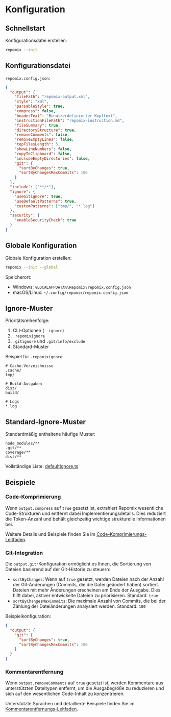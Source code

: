 # Konfiguration

## Schnellstart

Konfigurationsdatei erstellen:
```bash
repomix --init
```

## Konfigurationsdatei

`repomix.config.json`:
```json
{
  "output": {
    "filePath": "repomix-output.xml",
    "style": "xml",
    "parsableStyle": true,
    "compress": false,
    "headerText": "Benutzerdefinierter Kopftext",
    "instructionFilePath": "repomix-instruction.md",
    "fileSummary": true,
    "directoryStructure": true,
    "removeComments": false,
    "removeEmptyLines": false,
    "topFilesLength": 5,
    "showLineNumbers": false,
    "copyToClipboard": false,
    "includeEmptyDirectories": false,
    "git": {
      "sortByChanges": true,
      "sortByChangesMaxCommits": 100
    }
  },
  "include": ["**/*"],
  "ignore": {
    "useGitignore": true,
    "useDefaultPatterns": true,
    "customPatterns": ["tmp/", "*.log"]
  },
  "security": {
    "enableSecurityCheck": true
  }
}
```

## Globale Konfiguration

Globale Konfiguration erstellen:
```bash
repomix --init --global
```

Speicherort:
- Windows: `%LOCALAPPDATA%\Repomix\repomix.config.json`
- macOS/Linux: `~/.config/repomix/repomix.config.json`

## Ignore-Muster

Prioritätsreihenfolge:
1. CLI-Optionen (`--ignore`)
2. `.repomixignore`
3. `.gitignore` und `.git/info/exclude`
4. Standard-Muster

Beispiel für `.repomixignore`:
```text
# Cache-Verzeichnisse
.cache/
tmp/

# Build-Ausgaben
dist/
build/

# Logs
*.log
```

## Standard-Ignore-Muster

Standardmäßig enthaltene häufige Muster:
```text
node_modules/**
.git/**
coverage/**
dist/**
```

Vollständige Liste: [defaultIgnore.ts](https://github.com/yamadashy/repomix/blob/main/src/config/defaultIgnore.ts)

## Beispiele

### Code-Komprimierung

Wenn `output.compress` auf `true` gesetzt ist, extrahiert Repomix wesentliche Code-Strukturen und entfernt dabei Implementierungsdetails. Dies reduziert die Token-Anzahl und behält gleichzeitig wichtige strukturelle Informationen bei.

Weitere Details und Beispiele finden Sie im [Code-Komprimierungs-Leitfaden](code-compress).

### Git-Integration

Die `output.git`-Konfiguration ermöglicht es Ihnen, die Sortierung von Dateien basierend auf der Git-Historie zu steuern:

- `sortByChanges`: Wenn auf `true` gesetzt, werden Dateien nach der Anzahl der Git-Änderungen (Commits, die die Datei geändert haben) sortiert. Dateien mit mehr Änderungen erscheinen am Ende der Ausgabe. Dies hilft dabei, aktiver entwickelte Dateien zu priorisieren. Standard: `true`
- `sortByChangesMaxCommits`: Die maximale Anzahl von Commits, die bei der Zählung der Dateiänderungen analysiert werden. Standard: `100`

Beispielkonfiguration:
```json
{
  "output": {
    "git": {
      "sortByChanges": true,
      "sortByChangesMaxCommits": 100
    }
  }
}
```

### Kommentarentfernung

Wenn `output.removeComments` auf `true` gesetzt ist, werden Kommentare aus unterstützten Dateitypen entfernt, um die Ausgabegröße zu reduzieren und sich auf den wesentlichen Code-Inhalt zu konzentrieren.

Unterstützte Sprachen und detaillierte Beispiele finden Sie im [Kommentarentfernungs-Leitfaden](comment-removal).
